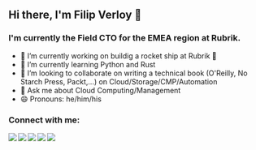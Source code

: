 ## Hi there, I'm Filip Verloy 👋

### I'm currently the Field CTO for the EMEA region at Rubrik.

- 🔭 I’m currently working on buildig a rocket ship at Rubrik 🚀
- 🌱 I’m currently learning Python and Rust
- 👯 I’m looking to collaborate on writing a technical book (O'Reilly, No Starch Press, Packt,...) on Cloud/Storage/CMP/Automation
- 💬 Ask me about Cloud Computing/Management
- 😄 Pronouns: he/him/his

### Connect with me:

[<img align="left" witdh="22px" src="https://cdn.jsdelivr.net/npm/simple-icons@v3/icons/safari.svg" />][website] 
[<img align="left" witdh="22px" src="https://cdn.jsdelivr.net/npm/simple-icons@v3/icons/twitter.svg" />][twitter] 
[<img align="left" witdh="22px" src="https://cdn.jsdelivr.net/npm/simple-icons@v3/icons/linkedin.svg" />][linkedin] 
[<img align="left" witdh="22px" src="https://cdn.jsdelivr.net/npm/simple-icons@v3/icons/instagram.svg" />][instagram] 
[<img align="left" witdh="22px" src="https://cdn.jsdelivr.net/npm/simple-icons@v3/icons/youtube.svg" />][youtube] 

<br />
<br />

[website]: https://filipv.net 
[youtube]: https://www.youtube.com/channel/UCdWehgNTZOn_C8SLvTJvmoQ
[twitter]: https://twitter.com/filipv
[linkedin]: https://www.linkedin.com/in/verloy/
[instagram]: https://www.instagram.com/filip.v/

<!--
**fverloy/fverloy** is a ✨ _special_ ✨ repository because its `README.md` (this file) appears on your GitHub profile.

Here are some ideas to get you started:

- 🔭 I’m currently working on ...
- 🌱 I’m currently learning ...
- 👯 I’m looking to collaborate on ...
- 🤔 I’m looking for help with ...
- 💬 Ask me about ...
- 📫 How to reach me: ...
- 😄 Pronouns: ...
- ⚡ Fun fact: ...
-->
